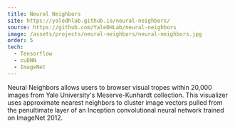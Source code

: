 ```yaml
---
title: Neural Neighbors
site: https://yaledhlab.github.io/neural-neighbors/
source: https://github.com/YaleDHLab/neural-neighbors
image: /assets/projects/neural-neighbors/neural-neighbors.jpg
order: 5
tech:
  - Tensorflow
  - cuDNN
  - ImageNet
---
```


Neural Neighbors allows users to browser visual tropes within 20,000 images from Yale University's Meserve-Kunhardt collection. This visualizer uses approximate nearest neighbors to cluster image vectors pulled from the penultimate layer of an Inception convolutional neural network trained on ImageNet 2012.